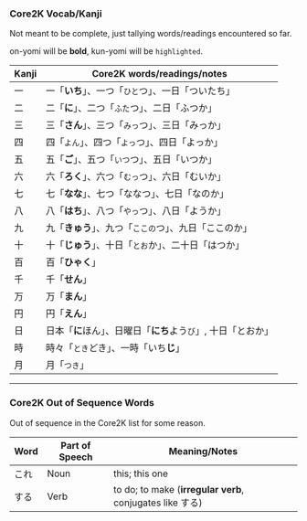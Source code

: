 ### Core2K Vocab/Kanji

Not meant to be complete, just tallying words/readings encountered so far.

on-yomi will be **bold**, kun-yomi will be `highlighted`.

| **Kanji** | **Core2K words/readings/notes** |
| --- | --- |
| 一 | 一「**いち**」、一つ「`ひと`つ」、一日「ついたち」 |
| 二 | 二「**に**」、二つ「`ふた`つ」、二日「ふつか」 |
| 三 | 三「**さん**」、三つ「`みっ`つ」、三日「みっか」|
| 四 | 四「`よん`」、四つ「`よっ`つ」、四日「よっか」 |
| 五 | 五「**ご**」、五つ「`いつ`つ」、五日「いつか」 |
| 六 | 六「**ろく**」、六つ「`むっ`つ」、六日「むいか」 |
| 七 | 七「**なな**」、七つ「ななつ」、七日「なのか」 |
| 八 | 八「**はち**」、八つ「`やっ`つ」、八日「ようか」 |
| 九 | 九「**きゅう**」、九つ「`ここの`つ」、九日「ここのか」 |
| 十 | 十「**じゅう**」、十日「`とお`か」、二十日「はつか」 |
| 百 | 百「**ひゃく**」 |
| 千 | 千「**せん**」 |
| 万 | 万「**まん**」 |
| 円 | 円「**えん**」 |
| 日 | 日本「**に**ほん」、日曜日「**にち**よう`び`」, 十日「とおか」 |
| 時 | 時々「`とき`どき」、一時「いち**じ**」 |
| 月 | 月「`つき`」 |

---

### Core2K Out of Sequence Words

Out of sequence in the Core2K list for some reason.

| **Word** | **Part of Speech** | **Meaning/Notes**
| --- | --- | --- |
| これ | Noun | this; this one |
| する | Verb | to do; to make (**irregular verb**, conjugates like する) |